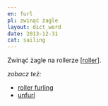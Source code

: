 ```yaml
---
en: furl
pl: zwinąć żagle
layout: dict_word
date: 2013-12-31
cat: sailing
---
```


Zwinąć żagle na rollerze [[roller](/dict/r/roller.html)].  

*zobacz też:*

* [roller furling](/dict/r/roller-furling.html)
* [unfurl](/dict/u/unfurl.html)
